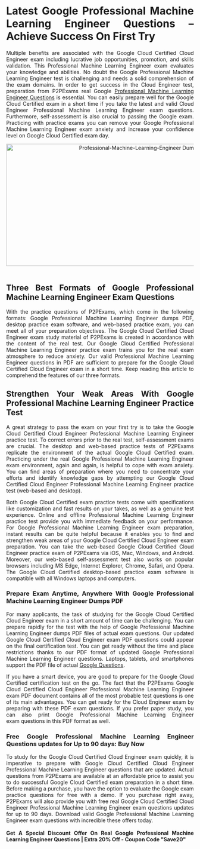 <h1 style="text-align: justify;"><strong>Latest Google Professional Machine Learning Engineer Questions &ndash; Achieve Success On First Try</strong></h1>

<p style="text-align: justify;">Multiple benefits are associated with the Google Cloud Certified Cloud Engineer exam including lucrative job opportunities, promotion, and skills validation. This Professional Machine Learning Engineer exam evaluates your knowledge and abilities. No doubt the Google Professional Machine Learning Engineer test is challenging and needs a solid comprehension of the exam domains. In order to get success in&nbsp;the Cloud Engineer test, preparation from P2PExams real Google <a href="https://www.p2pexams.com/google/pdf/professional-machine-learning-engineer">Professional Machine Learning Engineer Questions</a> is essential. You can easily prepare well for&nbsp;the Google Cloud Certified exam&nbsp;in a short time if you take the latest and valid Cloud Engineer Professional Machine Learning Engineer exam questions. Furthermore, self-assessment is also crucial to passing the Google exam. Practicing with practice exams you can remove your Google Professional Machine Learning Engineer exam anxiety and increase&nbsp;your confidence level on Google Cloud Certified exam day.</p>

<p style="text-align: center;"><a href="https://www.p2pexams.com/products/professional-machine-learning-engineer"><img alt="Professional-Machine-Learning-Engineer Dumps" src="https://i.ibb.co/4jYw7ZY/anxietyovercome-3.jpg" style="width: 700px; height: 327px;" /></a><br />
&nbsp;</p>

<h2 style="text-align: justify;"><strong>Three Best Formats of Google Professional Machine Learning Engineer Exam Questions</strong></h2>

<p style="text-align: justify;">With the practice questions of P2PExams, which come in the following formats: Google Professional Machine Learning Engineer dumps&nbsp;PDF, desktop practice exam software, and web-based practice exam, you can meet all of your preparation objectives. The Google Cloud Certified Cloud Engineer exam study material of P2PExams is created in accordance with the content of the real test. Our Google Cloud Certified Professional Machine Learning Engineer practice exam trains you for the real exam atmosphere to reduce anxiety. Our valid Professional Machine Learning Engineer questions in PDF are sufficient to prepare for the Google Cloud Certified Cloud Engineer exam in a short time. Keep reading this article to comprehend the features of our three formats.</p>

<h2 style="text-align: justify;"><strong>Strengthen Your Weak Areas With Google Professional Machine Learning Engineer Practice Test</strong></h2>

<p style="text-align: justify;">A great strategy to pass the exam on your first try is to take the Google Cloud Certified Cloud Engineer Professional Machine Learning Engineer practice test. To correct errors prior to the real test, self-assessment exams are crucial. The desktop and web-based practice tests of P2PExams replicate the environment of the actual Google Cloud Certified exam. Practicing under the real Google Professional Machine Learning Engineer exam environment, again and again, is helpful to cope with exam anxiety. You can find areas of preparation where you need to concentrate your efforts and identify knowledge gaps by attempting our Google Cloud Certified Cloud Engineer Professional Machine Learning Engineer practice test (web-based and desktop).</p>

<p style="text-align: justify;">Both Google Cloud Certified exam practice tests come with specifications like customization and fast results on your takes, as well as a genuine test experience. Online and offline Professional Machine Learning Engineer practice test provide you with immediate feedback on your performance. For Google Professional Machine Learning Engineer exam preparation, instant results can be quite helpful because it enables you to find and strengthen weak areas of your Google Cloud Certified Cloud Engineer exam preparation. You can take the web-based Google Cloud Certified Cloud Engineer practice exam of P2PExams via iOS, Mac, Windows, and Android. Moreover, our web-based self-assessment test also works on popular browsers including MS Edge, Internet Explorer, Chrome, Safari, and Opera. The Google Cloud Certified desktop-based practice exam software is compatible with all Windows laptops and computers.</p>

<h3 style="text-align: justify;"><strong>Prepare Exam Anytime, Anywhere With Google Professional Machine Learning Engineer Dumps PDF</strong></h3>

<p style="text-align: justify;">For many applicants, the task of studying for the Google Cloud Certified Cloud Engineer exam in a short amount of time can be challenging. You can prepare rapidly for the test with the help of Google Professional Machine Learning Engineer dumps PDF files of actual exam questions. Our updated Google Cloud Certified Cloud Engineer exam PDF questions could appear on the final certification test. You can get ready without the time and place restrictions thanks to our PDF format of updated Google Professional Machine Learning Engineer questions. Laptops, tablets, and smartphones support the PDF file of actual <a href="https://www.p2pexams.com/google">Google Questions</a>.</p>

<p style="text-align: justify;">If you have a smart device, you are good to prepare for the Google Cloud Certified certification test on the go. The fact that the P2PExams Google Cloud Certified Cloud Engineer Professional Machine Learning Engineer exam PDF document contains all of the most probable test questions is one of its main advantages. You can get ready for the Cloud Engineer exam by preparing with these PDF exam questions. If you prefer paper study, you can also print Google Professional Machine Learning Engineer exam&nbsp;questions in this PDF format as well.</p>

<h3 style="text-align: justify;"><strong>Free Google Professional Machine Learning Engineer Questions updates for Up to 90 days: Buy Now</strong></h3>

<p style="text-align: justify;">To study for the Google Cloud Certified Cloud Engineer exam quickly, it is imperative to prepare with Google Cloud Certified Cloud Engineer Professional Machine Learning Engineer questions that are updated. Actual questions from P2PExams are available at an affordable price to assist you to do successful Google Cloud Certified exam preparation in a short time. Before making a purchase, you have the option to evaluate the Google exam practice questions for free with a demo. If you purchase right away, P2PExams will also provide you with free real Google Cloud Certified Cloud Engineer Professional Machine Learning Engineer exam questions updates for up to 90 days. Download valid Google Professional Machine Learning Engineer exam questions with incredible these offers today.<br />
<br />
<strong>Get A Special Discount Offer On Real Google Professional Machine Learning Engineer&nbsp;Questions | Extra 20% Off - Coupon Code &quot;Save20&quot;</strong><br />
&nbsp;</p>
